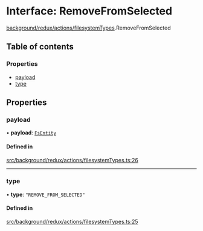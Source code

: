 # Interface: RemoveFromSelected

[background/redux/actions/filesystemTypes](../wiki/background.redux.actions.filesystemTypes).RemoveFromSelected

## Table of contents

### Properties

- [payload](../wiki/background.redux.actions.filesystemTypes.RemoveFromSelected#payload)
- [type](../wiki/background.redux.actions.filesystemTypes.RemoveFromSelected#type)

## Properties

### payload

• **payload**: [`FsEntity`](../wiki/background.api.filesystemTypes.FsEntity)

#### Defined in

[src/background/redux/actions/filesystemTypes.ts:26](https://github.com/ExperimentsByFileFighter/WebApp-PoC-technical-Documentation/blob/5171d3e/src/background/redux/actions/filesystemTypes.ts#L26)

___

### type

• **type**: ``"REMOVE_FROM_SELECTED"``

#### Defined in

[src/background/redux/actions/filesystemTypes.ts:25](https://github.com/ExperimentsByFileFighter/WebApp-PoC-technical-Documentation/blob/5171d3e/src/background/redux/actions/filesystemTypes.ts#L25)
